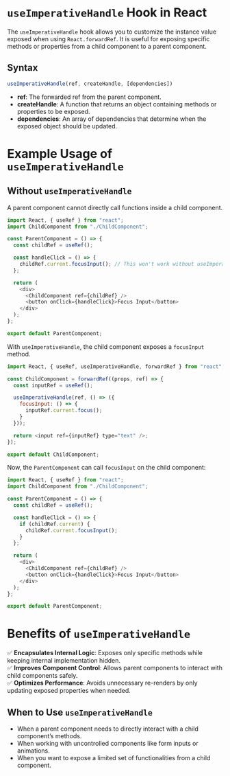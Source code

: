 # `useImperativeHandle` Hook in React

The `useImperativeHandle` hook allows you to customize the instance value exposed when using `React.forwardRef`. It is useful for exposing specific methods or properties from a child component to a parent component.

## Syntax

```javascript
useImperativeHandle(ref, createHandle, [dependencies])
```
- **ref**: The forwarded ref from the parent component.
- **createHandle**: A function that returns an object containing methods or properties to be exposed.
- **dependencies**: An array of dependencies that determine when the exposed object should be updated.
# Example Usage of `useImperativeHandle`

## Without `useImperativeHandle`
A parent component cannot directly call functions inside a child component.

```javascript
import React, { useRef } from "react";
import ChildComponent from "./ChildComponent";

const ParentComponent = () => {
  const childRef = useRef();

  const handleClick = () => {
    childRef.current.focusInput(); // This won't work without useImperativeHandle
  };

  return (
    <div>
      <ChildComponent ref={childRef} />
      <button onClick={handleClick}>Focus Input</button>
    </div>
  );
};

export default ParentComponent;
```
With `useImperativeHandle`, the child component exposes a `focusInput` method.

```javascript
import React, { useRef, useImperativeHandle, forwardRef } from "react";

const ChildComponent = forwardRef((props, ref) => {
  const inputRef = useRef();

  useImperativeHandle(ref, () => ({
    focusInput: () => {
      inputRef.current.focus();
    }
  }));

  return <input ref={inputRef} type="text" />;
});

export default ChildComponent;
```
Now, the `ParentComponent` can call `focusInput` on the child component:

```javascript
import React, { useRef } from "react";
import ChildComponent from "./ChildComponent";

const ParentComponent = () => {
  const childRef = useRef();

  const handleClick = () => {
    if (childRef.current) {
      childRef.current.focusInput();
    }
  };

  return (
    <div>
      <ChildComponent ref={childRef} />
      <button onClick={handleClick}>Focus Input</button>
    </div>
  );
};

export default ParentComponent;
```
# Benefits of `useImperativeHandle`

✅ **Encapsulates Internal Logic**: Exposes only specific methods while keeping internal implementation hidden.  
✅ **Improves Component Control**: Allows parent components to interact with child components safely.  
✅ **Optimizes Performance**: Avoids unnecessary re-renders by only updating exposed properties when needed.  

## When to Use `useImperativeHandle`
- When a parent component needs to directly interact with a child component’s methods.  
- When working with uncontrolled components like form inputs or animations.  
- When you want to expose a limited set of functionalities from a child component.  

